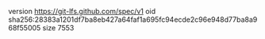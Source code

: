 version https://git-lfs.github.com/spec/v1
oid sha256:28383a1201df7ba8eb427a64faf1a695fc94ecde2c96e948d77ba8a968f55005
size 7553
